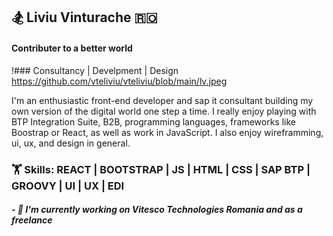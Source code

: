 ## 🏂 Liviu Vinturache 🇷🇴

#### Contributer to a better world 
!### Consultancy | Develpment | Design https://github.com/vteliviu/vteliviu/blob/main/lv.jpeg

I'm an enthusiastic front-end developer and sap it consultant building my own version of the digital world one step a time. I really enjoy playing with BTP Integration Suite, B2B, programming languages, frameworks like Boostrap or React, as well as work in JavaScript.
I also enjoy wireframming, ui, ux, and design in general.

### 🏋️ Skills: REACT | BOOTSTRAP | JS | HTML | CSS | SAP BTP | GROOVY | UI | UX | EDI

##### - 💼 I'm currently working on Vitesco Technologies Romania and as a freelance
